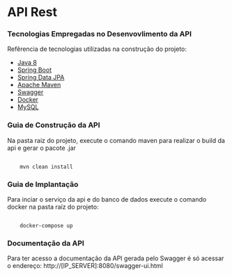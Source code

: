 # API Rest 

### Tecnologias Empregadas no Desenvovlimento da API
Refêrencia de tecnologias utilizadas na construção do projeto:

* [Java 8](https://www.java.com)
* [Spring Boot](https://docs.spring.io/spring-boot/docs/2.2.5.RELEASE/)
* [Spring Data JPA](https://docs.spring.io/spring-boot/docs/2.2.5.RELEASE/reference/htmlsingle/#boot-features-jpa-and-spring-data)
* [Apache Maven](https://maven.apache.org/guides/index.html)
* [Swagger](https://swagger.io/)
* [Docker](https://www.docker.com/)
* [MySQL](https://www.mysql.com/)

### Guia de Construção da API
Na pasta raiz do projeto, execute o comando maven para realizar o build da api e gerar o pacote .jar 

<code>
    mvn clean install
</code>


### Guia de Implantação
Para inciar o serviço da api e do banco de dados execute o comando docker na pasta raíz do projeto:

<code>
    docker-compose up
</code>

### Documentação da API

Para ter acesso a documentação da API gerada pelo Swagger é só acessar o endereço: http://[IP_SERVER]:8080/swagger-ui.html